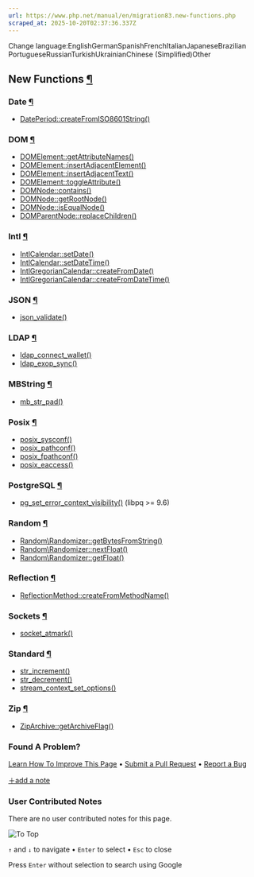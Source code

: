 ```yaml
---
url: https://www.php.net/manual/en/migration83.new-functions.php
scraped_at: 2025-10-20T02:37:36.337Z
---
```


Change language:EnglishGermanSpanishFrenchItalianJapaneseBrazilian PortugueseRussianTurkishUkrainianChinese (Simplified)Other

## New Functions [¶](https://www.php.net/manual/en/migration83.new-functions.php\#migration83.new-functions)

### Date [¶](https://www.php.net/manual/en/migration83.new-functions.php\#migration83.new-functions.date)

- [DatePeriod::createFromISO8601String()](https://www.php.net/manual/en/dateperiod.createfromiso8601string.php)

### DOM [¶](https://www.php.net/manual/en/migration83.new-functions.php\#migration83.new-functions.dom)

- [DOMElement::getAttributeNames()](https://www.php.net/manual/en/domelement.getattributenames.php)
- [DOMElement::insertAdjacentElement()](https://www.php.net/manual/en/domelement.insertadjacentelement.php)
- [DOMElement::insertAdjacentText()](https://www.php.net/manual/en/domelement.insertadjacenttext.php)
- [DOMElement::toggleAttribute()](https://www.php.net/manual/en/domelement.toggleattribute.php)
- [DOMNode::contains()](https://www.php.net/manual/en/domnode.contains.php)
- [DOMNode::getRootNode()](https://www.php.net/manual/en/domnode.getrootnode.php)
- [DOMNode::isEqualNode()](https://www.php.net/manual/en/domnode.isequalnode.php)
- [DOMParentNode::replaceChildren()](https://www.php.net/manual/en/domparentnode.replacechildren.php)

### Intl [¶](https://www.php.net/manual/en/migration83.new-functions.php\#migration83.new-functions.intl)

- [IntlCalendar::setDate()](https://www.php.net/manual/en/intlcalendar.setdate.php)
- [IntlCalendar::setDateTime()](https://www.php.net/manual/en/intlcalendar.setdatetime.php)
- [IntlGregorianCalendar::createFromDate()](https://www.php.net/manual/en/intlgregoriancalendar.createfromdate.php)
- [IntlGregorianCalendar::createFromDateTime()](https://www.php.net/manual/en/intlgregoriancalendar.createfromdatetime.php)

### JSON [¶](https://www.php.net/manual/en/migration83.new-functions.php\#migration83.new-functions.json)

- [json\_validate()](https://www.php.net/manual/en/function.json-validate.php)

### LDAP [¶](https://www.php.net/manual/en/migration83.new-functions.php\#migration83.new-functions.ldap)

- [ldap\_connect\_wallet()](https://www.php.net/manual/en/function.ldap-connect-wallet.php)
- [ldap\_exop\_sync()](https://www.php.net/manual/en/function.ldap-exop-sync.php)

### MBString [¶](https://www.php.net/manual/en/migration83.new-functions.php\#migration83.new-functions.mbstring)

- [mb\_str\_pad()](https://www.php.net/manual/en/function.mb-str-pad.php)

### Posix [¶](https://www.php.net/manual/en/migration83.new-functions.php\#migration83.new-functions.posix)

- [posix\_sysconf()](https://www.php.net/manual/en/function.posix-sysconf.php)
- [posix\_pathconf()](https://www.php.net/manual/en/function.posix-pathconf.php)
- [posix\_fpathconf()](https://www.php.net/manual/en/function.posix-fpathconf.php)
- [posix\_eaccess()](https://www.php.net/manual/en/function.posix-eaccess.php)

### PostgreSQL [¶](https://www.php.net/manual/en/migration83.new-functions.php\#migration83.new-functions.pgsql)

- [pg\_set\_error\_context\_visibility()](https://www.php.net/manual/en/function.pg-set-error-context-visibility.php)
(libpq >= 9.6)

### Random [¶](https://www.php.net/manual/en/migration83.new-functions.php\#migration83.new-functions.random)

- [Random\\Randomizer::getBytesFromString()](https://www.php.net/manual/en/random-randomizer.getbytesfromstring.php)
- [Random\\Randomizer::nextFloat()](https://www.php.net/manual/en/random-randomizer.nextfloat.php)
- [Random\\Randomizer::getFloat()](https://www.php.net/manual/en/random-randomizer.getfloat.php)

### Reflection [¶](https://www.php.net/manual/en/migration83.new-functions.php\#migration83.new-functions.reflection)

- [ReflectionMethod::createFromMethodName()](https://www.php.net/manual/en/reflectionmethod.createfrommethodname.php)

### Sockets [¶](https://www.php.net/manual/en/migration83.new-functions.php\#migration83.new-functions.sockets)

- [socket\_atmark()](https://www.php.net/manual/en/function.socket-atmark.php)

### Standard [¶](https://www.php.net/manual/en/migration83.new-functions.php\#migration83.new-functions.standard)

- [str\_increment()](https://www.php.net/manual/en/function.str-increment.php)
- [str\_decrement()](https://www.php.net/manual/en/function.str-decrement.php)
- [stream\_context\_set\_options()](https://www.php.net/manual/en/function.stream-context-set-options.php)

### Zip [¶](https://www.php.net/manual/en/migration83.new-functions.php\#migration83.new-functions.zip)

- [ZipArchive::getArchiveFlag()](https://www.php.net/manual/en/ziparchive.getarchiveflag.php)

### Found A Problem?

[Learn How To Improve This Page](https://github.com/php/doc-base/blob/master/README.md "This will take you to our contribution guidelines on GitHub")
•
[Submit a Pull Request](https://github.com/php/doc-en/blob/master/appendices/migration83/new-functions.xml)
•
[Report a Bug](https://github.com/php/doc-en/issues/new?body=From%20manual%20page:%20https:%2F%2Fphp.net%2Fmigration83.new-functions%0A%0A---)

[＋add a note](https://www.php.net/manual/add-note.php?sect=migration83.new-functions&repo=en&redirect=https://www.php.net/manual/en/migration83.new-functions.php)

### User Contributed Notes

There are no user contributed notes for this page.

![To Top](https://www.php.net/images/to-top@2x.png)

`↑` and `↓` to navigate •
`Enter` to select •
`Esc` to close


Press `Enter` without
selection to search using Google